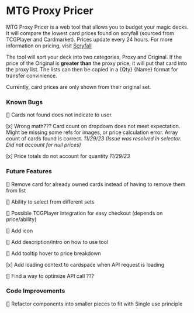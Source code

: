 # MTG Proxy Pricer

MTG Proxy Pricer is a web tool that allows you to budget your magic decks. It will compare the lowest card prices found on scryfall (sourced from TCGPlayer and Cardmarket). Prices update every 24 hours. For more information on pricing, visit [Scryfall](https://scryfall.com/docs/faqs/where-do-scryfall-prices-come-from-7)

The tool will sort your deck into two categories, Proxy and Original. If the price of the Original is **greater than** the proxy price, it will put that card into the proxy list. The lists can then be copied in a {Qty} {Name} format for transfer convinience.

Currently, card prices are only shown from their original set.

### Known Bugs

[] Cards not found does not indicate to user.

[x] Wrong math??? Card count on dropdown does not meet expectation. Might be missing some refs for images, or price calculation error. Array count of cards found is correct. *11/29/23 (Issue was resolved in selector. Did not account for null prices)*

[x] Price totals do not account for quantity *11/29/23*

### Future Features

[] Remove card for already owned cards instead of having to remove them from list

[] Ability to select from different sets

[] Possible TCGPlayer integration for easy checkout (depends on price/ability)

[] Add icon

[] Add description/intro on how to use tool

[] Add tooltip hover to price breakdown

[x] Add loading context to cardspace when API request is loading

[] Find a way to optimize API call ???

### Code Improvements

[] Refactor components into smaller pieces to fit with Single use principle